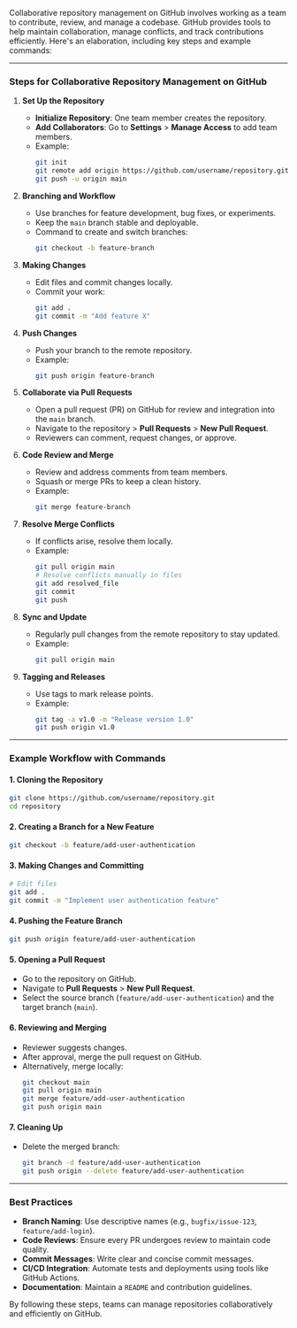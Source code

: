 Collaborative repository management on GitHub involves working as a team to contribute, review, and manage a codebase. GitHub provides tools to help maintain collaboration, manage conflicts, and track contributions efficiently. Here's an elaboration, including key steps and example commands:

---

### **Steps for Collaborative Repository Management on GitHub**

1. **Set Up the Repository**
   - **Initialize Repository**: One team member creates the repository.
   - **Add Collaborators**: Go to **Settings** > **Manage Access** to add team members.
   - Example: 
     ```bash
     git init
     git remote add origin https://github.com/username/repository.git
     git push -u origin main
     ```

2. **Branching and Workflow**
   - Use branches for feature development, bug fixes, or experiments.
   - Keep the `main` branch stable and deployable.
   - Command to create and switch branches:
     ```bash
     git checkout -b feature-branch
     ```

3. **Making Changes**
   - Edit files and commit changes locally.
   - Commit your work:
     ```bash
     git add .
     git commit -m "Add feature X"
     ```

4. **Push Changes**
   - Push your branch to the remote repository.
   - Example:
     ```bash
     git push origin feature-branch
     ```

5. **Collaborate via Pull Requests**
   - Open a pull request (PR) on GitHub for review and integration into the `main` branch.
   - Navigate to the repository > **Pull Requests** > **New Pull Request**.
   - Reviewers can comment, request changes, or approve.

6. **Code Review and Merge**
   - Review and address comments from team members.
   - Squash or merge PRs to keep a clean history.
   - Example:
     ```bash
     git merge feature-branch
     ```

7. **Resolve Merge Conflicts**
   - If conflicts arise, resolve them locally.
   - Example:
     ```bash
     git pull origin main
     # Resolve conflicts manually in files
     git add resolved_file
     git commit
     git push
     ```

8. **Sync and Update**
   - Regularly pull changes from the remote repository to stay updated.
   - Example:
     ```bash
     git pull origin main
     ```

9. **Tagging and Releases**
   - Use tags to mark release points.
   - Example:
     ```bash
     git tag -a v1.0 -m "Release version 1.0"
     git push origin v1.0
     ```

---

### **Example Workflow with Commands**

#### **1. Cloning the Repository**
```bash
git clone https://github.com/username/repository.git
cd repository
```

#### **2. Creating a Branch for a New Feature**
```bash
git checkout -b feature/add-user-authentication
```

#### **3. Making Changes and Committing**
```bash
# Edit files
git add .
git commit -m "Implement user authentication feature"
```

#### **4. Pushing the Feature Branch**
```bash
git push origin feature/add-user-authentication
```

#### **5. Opening a Pull Request**
- Go to the repository on GitHub.
- Navigate to **Pull Requests** > **New Pull Request**.
- Select the source branch (`feature/add-user-authentication`) and the target branch (`main`).

#### **6. Reviewing and Merging**
- Reviewer suggests changes.
- After approval, merge the pull request on GitHub.
- Alternatively, merge locally:
  ```bash
  git checkout main
  git pull origin main
  git merge feature/add-user-authentication
  git push origin main
  ```

#### **7. Cleaning Up**
- Delete the merged branch:
  ```bash
  git branch -d feature/add-user-authentication
  git push origin --delete feature/add-user-authentication
  ```

---

### **Best Practices**
- **Branch Naming**: Use descriptive names (e.g., `bugfix/issue-123`, `feature/add-login`).
- **Code Reviews**: Ensure every PR undergoes review to maintain code quality.
- **Commit Messages**: Write clear and concise commit messages.
- **CI/CD Integration**: Automate tests and deployments using tools like GitHub Actions.
- **Documentation**: Maintain a `README` and contribution guidelines.

By following these steps, teams can manage repositories collaboratively and efficiently on GitHub.
